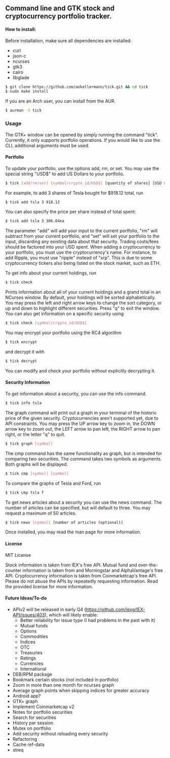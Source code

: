 ## Command line and GTK stock and cryptocurrency portfolio tracker.
#### How to install:
Before installation, make sure all dependencies are installed:
* curl
* json-c
* ncurses
* gtk3
* cairo
* libglade
```bash
$ git clone https://github.com/aokellermann/tick.git && cd tick
$ sudo make install
```
If you are an Arch user, you can install from the AUR.
```bash
$ aurman -S tick
```

### Usage
The GTK+ window can be opened by simply running the command "tick".
Currently, it only supports portfolio operations. If you would like to
use the CLI, additional arguments must be used.
#### Portfolio
To update your portfolio, use the options add, rm, or set. You may use the
special string "USD$" to add US Dollars to your portfolio.
```bash
$ tick [add/rm/set] [symbol/crypto_id/USD$] [quantity of shares] [USD spent]
```
For example, to add 3 shares of Tesla bought for $918.12 total, run
```bash
$ tick add tsla 3 918.12
```
You can also specify the price per share instead of total spent:
```bash
$ tick add tsla 3 306.04ea
```

The parameter "add" will add your input to the current portfolio, "rm" will
subtract from your current portfolio, and "set" will set your portfolio to
the input, discarding any existing data about that security. Trading costs/fees
should be factored into your USD spent. When adding a cryptocurrency to your
portfolio, you must use the cryptocurrency's name. For instance, to add Ripple,
you must use "ripple" instead of "xrp". This is due to some cryptocurrency
tickers also being listed on the stock market, such as ETH.

To get info about your current holdings, run
```bash
$ tick check
```
Prints information about all of your current holdings and a grand total
in an NCurses window. By default, your holdings will be sorted
alphabetically. You may press the left and right arrow keys to change
the sort category, or up and down to highlight different securities.
Press "q" to exit the window. You can also get information on a specific
security using
```bash
$ tick check [symbol/crypto_id/USD$]
```

You may encrypt your portfolio using the RC4 algorithm
```bash
$ tick encrypt
```
and decrypt it with
```bash
$ tick decrypt
```
You can modify and check your portfolio without explicitly decrypting it.

#### Security Information

To get information about a security, you can use the info command.
```bash
$ tick info tsla
```

The graph command will print out a graph in your terminal of the historic
price of the given security. Cryptocurrencies aren't supported yet, due to
API constraints. You may press the UP arrow key to zoom in, the DOWN arrow
key to zoom out, the LEFT arrow to pan left, the RIGHT arrow to pan right,
or the letter "q" to quit.
```bash
$ tick graph [symbol]
```

The cmp command has the same functionality as graph, but is intended for
comparing two securities. The command takes two symbols as arguments.
Both graphs will be displayed.
```bash
$ tick cmp [symbol] [symbol]
```
To compare the graphs of Tesla and Ford, run
```bash
$ tick cmp tsla f
```

To get news articles about a security you can use the news command. The
number of articles can be specified, but will default to three. You may
request a maximum of 50 articles.
```bash
$ tick news [symbol] [number of articles (optional)]
```

Once installed, you may read the man page for more information.

#### License
MIT License

Stock information is taken from IEX's free API. Mutual fund and
over-the-counter information is taken from and Morningstar and AlphaVantage's
free API.
Cryptocurrency information is taken from Coinmarketcap's free API.
Please do not abuse the APIs by repeatedly requesting information. Read
the provided license for more information.
#### Future Ideas/To-do
* APIv2 will be released in early Q4 (https://github.com/iexg/IEX-API/issues/403), which will likely enable:
    * Better reliability for issue type (I had problems in the past with it)
    * Mutual funds
    * Options
    * Commodities
    * Indices
    * OTC
    * Treasuries
    * Ratings
    * Currencies
    * International
* DEB/RPM package
* Bookmark certain stocks (not included in portfolio)
* Zoom in more than one month for ncurses graph
* Average graph points when skipping indices for greater accuracy
* Android app?
* GTK+ graph
* Implement Coinmarketcap v2
* Notes for portfolio securities
* Search for securities
* History per session
* Mutex on portfolio
* Add security without reloading every security
* Refactoring
* Cache ref-data
* streq